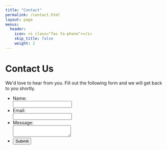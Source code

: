 ```yaml
---
title: "Contact"
permalink: /contact.html
layout: page
menus:
  header:
    icon: <i class="fas fa-phone"></i>
    skip_title: false
    weight: 2
---
```


<h1>Contact Us <i class="fas fa-phone"></i></h1>
<div id="form-explanation">
We'd love to hear from you. Fill out the following form and we will get back to you shortly.
</div>

<form name="gform" id="gform" enctype="text/plain" action="https://docs.google.com/forms/d/e/1FAIpQLSdxLdwHsocfLppIATAKrcbtgUJsVcomDxuIj2zEK7FAXt2K5A/formResponse?" target="hidden_iframe" onsubmit="submitted=true;">
  <ul>
    <li id="name">
      Name:<br>
      <input type="text" name="entry.124705125" id="entry.124705125">
    </li>
    <li id="email-address">
      Email:<br>
      <input type="email" name="entry.2036870632" id="entry.2036870632">
    </li>
    <li id="message">
      Message:<br>
      <textarea name="entry.1215537375" id="entry.1215537375"></textarea>
    </li>
    <li id="submit">
      <input type="submit" value="Submit">
    </li>
  </ul>
</form>

<script type="text/javascript" src="https://ajax.googleapis.com/ajax/libs/jquery/1.9.1/jquery.min.js"></script>
<script type="text/javascript">var submitted=false;</script>
<script type="text/javascript">
  $("#gform").on("submit", function(e) {
    $('#gform *').fadeOut(1_000);

    // get all the inputs into a dictionary.
    var $inputs = $('#gform :input');

    // not sure if you wanted this, but I thought I'd add it.
    // get an associative array of just the values.
    var values = {};
    $inputs.each(function() {
        values[this.parentElement.id] = $(this).val();
    });
    console.log(values);
    $('#form-explanation').html('Thank you for your submission ' + values['name'] +'.').fadeIn(500);
    $('#form-explanation').css({"color": "var(--obd-green, #00AE7A)", "font-weight": "bold"});

    });
</script>

<iframe name="hidden_iframe" id="hidden_iframe" style="display:none;" onload="if(submitted) {}"></iframe>
